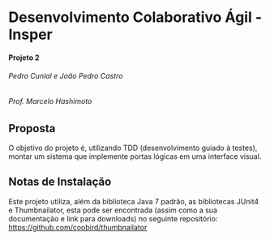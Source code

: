 # Desenvolvimento Colaborativo Ágil - Insper
#### Projeto 2
###### Pedro Cunial e João Pedro Castro
###### Prof. Marcelo Hashimoto

## Proposta

O objetivo do projeto é, utilizando TDD (desenvolvimento guiado à testes), montar um sistema que implemente portas lógicas em uma interface visual.

## Notas de Instalação

Este projeto utiliza, além da biblioteca Java 7 padrão, as bibliotecas JUnit4 e Thumbnailator, esta pode ser encontrada (assim como a sua documentação e link para downloads) no seguinte repositório: https://github.com/coobird/thumbnailator

